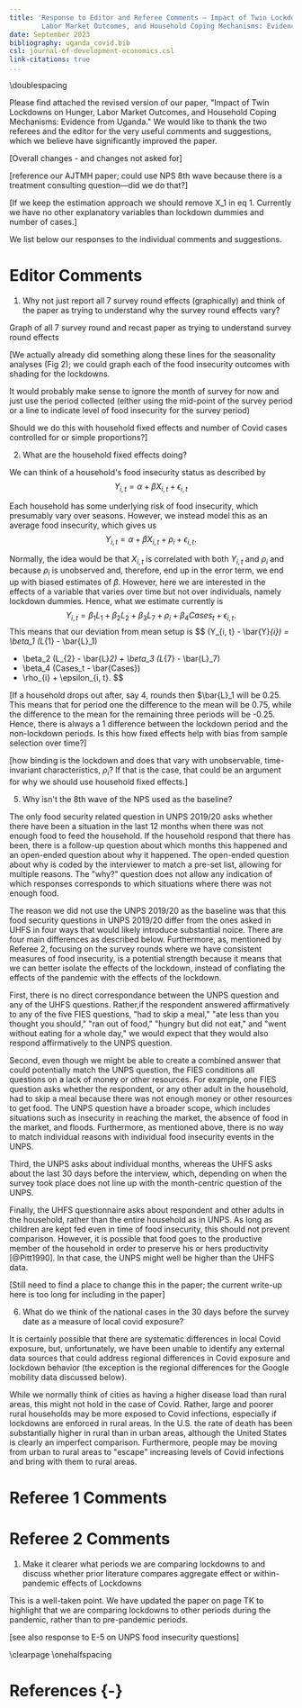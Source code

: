 ```yaml
---  
title: 'Response to Editor and Referee Comments — Impact of Twin Lockdowns on Hunger, 
        Labor Market Outcomes, and Household Coping Mechanisms: Evidence from Uganda'
date: September 2023
bibliography: uganda_covid.bib
csl: journal-of-development-economics.csl
link-citations: true
...
```


\doublespacing

Please find attached the revised version of our paper,
"Impact of Twin Lockdowns on Hunger, Labor Market Outcomes, and Household Coping 
Mechanisms: Evidence from Uganda."
We would like to thank the two referees and the editor for the very useful comments and
suggestions, which we believe have significantly improved the paper.

[Overall changes - and changes not asked for]

[reference our AJTMH paper; could use NPS 8th wave because there is a treatment consulting 
question—did we do that?]

[If we keep the estimation approach we should remove X_1 in eq 1. Currently we have no
other explanatory variables than lockdown dummies and number of cases.]



We list below our responses to the individual comments and suggestions.

# Editor Comments


1. Why not just report all 7 survey round effects (graphically) and think of the paper 
as trying to understand why the survey round effects vary?


Graph of all 7 survey round and recast paper as trying to understand survey round effects

[We actually already did something along these lines for the seasonality analyses (Fig 2);
we could graph each of the food insecurity outcomes with shading for the lockdowns.

It would probably make sense to ignore the month of survey for now and just use the
period collected (either using the mid-point of the survey period or a line to indicate
level of food insecurity for the survey period)

Should we do this with household fixed effects and number of Covid cases controlled for
or simple proportions?]

2. What are the household fixed effects doing?


We can think of a household's food insecurity status as described by
$$
Y_{i, t}  = \alpha + \beta X_{i, t} + \epsilon_{i, t}
$$

Each household has some underlying risk of food insecurity, which presumably vary over
seasons. 
However, we instead model this as an average food insecurity, which gives us
$$
Y_{i, t}  = \alpha + \beta X_{i, t} + \rho_{i} + \epsilon_{i, t}.
$$

Normally, the idea would be that $X_{i, t}$ is correlated with both $Y_{i, t}$ and 
$\rho_{i}$ and because $\rho_{i}$ is unobserved and, therefore, end up in the error
term, we end up with biased estimates of $\beta$. 
However, here we are interested in the effects of a variable that varies over time but
not over individuals, namely lockdown dummies.
Hence, what we estimate currently is
$$
Y_{i, t}  = \beta_1 L_{1} + \beta_2 L_{2} + \beta_3 L_{7}+ \rho_{i} + \beta_4 Cases_t + \epsilon_{i, t}.
$$
This means that our deviation from mean setup is
$$
(Y_{i, t} - \bar{Y}_{i})  = \beta_1 (L_{1} - \bar{L}_1) 
+ \beta_2 (L_{2} - \bar{L}_2) + \beta_3 (L_{7} - \bar{L}_7) 
+ \beta_4 (Cases_t - \bar{Cases})
+ \rho_{i} + \epsilon_{i, t}.
$$

[If a household drops out after, say 4, rounds then $\bar{L}_1 will be 0.25. 
This means that for period one the difference to the mean will be 0.75, while the
difference to the mean for the remaining three periods will be -0.25.
Hence, there is always a 1 difference between the lockdown period and the non-lockdown
periods.
Is this how fixed effects help with bias from sample selection over time?]


[how binding is the lockdown and does that vary with unobservable, time-invariant 
characteristics, $\rho_{i}$?
If that is the case, that could be an argument for why we should use household fixed 
effects.]


5. Why isn't the 8th wave of the NPS used as the baseline?

The only food security related question in UNPS 2019/20 asks whether there have been a 
situation in the last 12 months when there was not enough food to feed the household.
If the household respond that there has been, there is a follow-up question about which 
months this happened and an open-ended question about why it happened.
The open-ended question about why is coded by the interviewer to match a pre-set list, 
allowing for multiple reasons. 
The "why?" question does not allow any indication of which responses corresponds to which
situations where there was not enough food. 

The reason we did not use the UNPS 2019/20 as the baseline was that this food security 
questions in UNPS 2019/20 differ from the ones asked in UHFS in four ways that would 
likely introduce substantial noice.
There are four main differences as described below.
Furthermore, as, mentioned by Referee 2, focusing on the survey rounds where we have
consistent measures of food insecurity, is a potential strength because it means that we 
can better isolate the effects of the lockdown, instead of conflating the effects of the 
pandemic with the effects of the lockdown.

First, there is no direct correspondance between the UNPS question and any of the UHFS 
questions.
Rather,if the respondent answered affirmatively to any of the five FIES questions, 
"had to skip a meal," "ate less than you thought you
should," "ran out of food," "hungry but did not eat," and "went without eating for 
a whole day,"
we would expect that they would also respond affirmatively to the UNPS question. 

Second, even though we might be able to create a combined answer that could potentially
match the UNPS question, the FIES conditions all questions on a lack of money or other 
resources.
For example, one FIES question asks whether the respondent, or any other adult in the 
household, had to skip a meal because there was not enough money or other resources to get 
food.
The UNPS question have a broader scope, which includes situations such as insecurity in 
reaching the market, the absence of food in the market, and floods.
Furthermore, as mentioned above, there is no way to match individual reasons with 
individual food insecurity events in the UNPS. 

Third, the UNPS asks about individual months, whereas the UHFS asks about the last 30 days 
before the interview, which, depending on when the survey took place does not line up 
with the month-centric question of the UNPS.

Finally, the UHFS questionnaire asks about respondent and other adults in the household,
rather than the entire household as in UNPS. 
As long as children are kept fed even in time of food insecurity, this should not
prevent comparison.
However, it is possible that food goes to the productive member of the household in 
order to preserve his or hers productivity [@Pitt1990].
In that case, the UNPS might well be higher than the UHFS data.

[Still need to find a place to change this in the paper; the current write-up here is too
long for including in the paper]

6. What do we think of the national cases in the 30 days before the survey date as a 
measure of local covid exposure?

It is certainly possible that there are systematic differences in local Covid exposure,
but, unfortunately, we have been unable to identify any external data sources that could 
address regional differences in Covid exposure and lockdown behavior (the exception is the 
regional differences for the Google mobility data discussed below).

While we normally think of cities as having a higher disease load than rural areas,
this might not hold in the case of Covid. 
Rather, large and poorer rural households may be more exposed to Covid infections,
especially if lockdowns are enforced in rural areas.
In the U.S. the rate of death has been substantially higher in rural than in urban areas,
although the United States is clearly an imperfect comparison.
Furthermore, people may be moving from urban to rural areas to "escape" increasing levels 
of Covid infections and bring with them to rural areas.



# Referee 1 Comments


# Referee 2 Comments

1. Make it clearer what periods we are comparing lockdowns to and discuss whether prior
 literature compares aggregate effect or within-pandemic effects of Lockdowns

This is a well-taken point. 
We have updated the paper on page TK to highlight that we are comparing lockdowns to
other periods during the pandemic, rather than to pre-pandemic periods.

[see also response to E-5 on UNPS food insecurity questions]




\clearpage
\onehalfspacing
# References {-}


